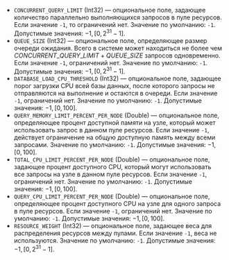 * `CONCURRENT_QUERY_LIMIT` (Int32) — опциональное поле, задающее количество параллельно выполняющихся запросов в пуле ресурсов. Если значение `-1`, то ограничений нет. Значение по умолчанию: `-1`. Допустимые значения: $-1, [0, 2^{31}-1]$.
* `QUEUE_SIZE` (Int32) — опциональное поле, определяющее размер очереди ожидания. Всего в системе может находиться не более чем $CONCURRENT\_QUERY\_LIMIT + QUEUE\_SIZE$ запросов одновременно. Если значение `-1`, ограничений нет. Значение по умолчанию: `-1`. Допустимые значения: $-1, [0, 2^{31}-1]$.
* `DATABASE_LOAD_CPU_THRESHOLD` (Int32) — опциональное поле, задающее порог загрузки CPU всей базы данных, после которого запросы не отправляются на выполнение и остаются в очереди. Если значение `-1`, ограничений нет. Значение по умолчанию: `-1`. Допустимые значения: $-1, [0, 100]$.
* `QUERY_MEMORY_LIMIT_PERCENT_PER_NODE` (Double) — опциональное поле, определяющее процент доступной памяти на узле, который может использовать запрос в данном пуле ресурсов. Если значение `-1`, действует ограничение на общую доступную память между всеми запросами. Значение по умолчанию: `-1`. Допустимые значения: $-1, [0, 100]$.
* `TOTAL_CPU_LIMIT_PERCENT_PER_NODE` (Double) — опциональное поле, задающее процент доступного CPU, который могут использовать все запросы на узле в данном пуле ресурсов. Если значение `-1`, ограничений нет. Значение по умолчанию: `-1`. Допустимые значения: $-1, [0, 100]$.
* `QUERY_CPU_LIMIT_PERCENT_PER_NODE` (Double) — опциональное поле, определяющее процент доступного CPU на узле для одного запроса в пуле ресурсов. Если значение `-1`, ограничений нет. Значение по умолчанию: `-1`. Допустимые значения: $-1, [0, 100]$.
* `RESOURCE_WEIGHT` (Int32) — опциональное поле, задающее веса для распределения ресурсов между пулами. Если значение `-1`, веса не используются. Значение по умолчанию: `-1`. Допустимые значения: $-1, [0, 2^{31}-1]$.